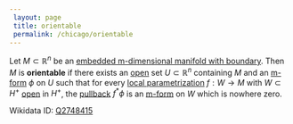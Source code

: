```yaml
---
 layout: page
 title: orientable
 permalink: /chicago/orientable
---
```

Let $M\subset\mathbb R^n$ be an [embedded m-dimensional manifold with boundary](https://defsmath.github.io/DefsMath/embedded_m-dimensional_manifold_with_boundary). Then $M$ is **orientable** if there exists an [open](https://defsmath.github.io/DefsMath/open) set $U \subset\mathbb R^n$ containing $M$ and an [m-form](https://defsmath.github.io/DefsMath/differential_k-form) $\phi$ on $U$ such that for every [local parametrization](https://defsmath.github.io/DefsMath/local_parametrization) $f:W\to M$ with $W \subset H^+$ [open](https://defsmath.github.io/DefsMath/open) in $H^+$, the [pullback](https://defsmath.github.io/DefsMath/pullback_along_a_diffeomorphism) $f^*\phi$ is an [m-form](https://defsmath.github.io/DefsMath/####################m-form) on $W$ which is nowhere zero.

Wikidata ID: [Q2748415](https://www.wikidata.org/wiki/Q2748415)